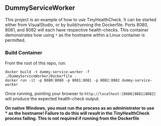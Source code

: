## DummyServiceWorker

This project is an example of how to use TinyHealthCheck. It can be started either from VisualStudio, or by
build/running the Dockerfile. Ports 8080, 8081, and 8082 will each have respective health-checks. This
container demonstrates how using `*` as the hostname within a Linux container is permitted.

### Build Container

From the root of this repo, run:

```
docker build -t dummy-service-worker -f ./DummyServiceWorker/Dockerfile .
docker run -it -p 8080:8080 -p 8081:8081 -p 8082:8082 dummy-service-worker
```

Once running, pointing your browser to `http://localhost:[8080|8081|8082]` will produce the expected health-check output.

**On native Windows, you must run the process as an administrator to use * as the hostname! Failure to do this will result in the TinyHealthCheck process failing. This is not required if running from the Dockerfile**

